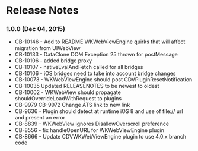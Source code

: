 <!--
#
# Licensed to the Apache Software Foundation (ASF) under one
# or more contributor license agreements.  See the NOTICE file
# distributed with this work for additional information
# regarding copyright ownership.  The ASF licenses this file
# to you under the Apache License, Version 2.0 (the
# "License"); you may not use this file except in compliance
# with the License.  You may obtain a copy of the License at
# 
# http://www.apache.org/licenses/LICENSE-2.0
# 
# Unless required by applicable law or agreed to in writing,
# software distributed under the License is distributed on an
# "AS IS" BASIS, WITHOUT WARRANTIES OR CONDITIONS OF ANY
#  KIND, either express or implied.  See the License for the
# specific language governing permissions and limitations
# under the License.
#
-->

# Release Notes

### 1.0.0 (Dec 04, 2015)

* CB-10146 - Add to README WKWebViewEngine quirks that will affect migration from UIWebView
* CB-10133 - DataClone DOM Exception 25 thrown for postMessage
* CB-10106 - added bridge proxy
* CB-10107 - nativeEvalAndFetch called for all bridges
* CB-10106 - iOS bridges need to take into account bridge changes
* CB-10073 - WKWebViewEngine should post CDVPluginResetNotification
* CB-10035 Updated RELEASENOTES to be newest to oldest
* CB-10002 - WKWebView should propagate shouldOverrideLoadWithRequest to plugins
* CB-9979 CB-9972 Change ATS link to new link
* CB-9636 - Plugin should detect at runtime iOS 8 and use of file:// url and present an error
* CB-8839 - WKWebView ignores DisallowOverscroll preference
* CB-8556 - fix handleOpenURL for WKWebViewEngine plugin
* CB-8666 - Update CDVWKWebViewEngine plugin to use 4.0.x branch code


